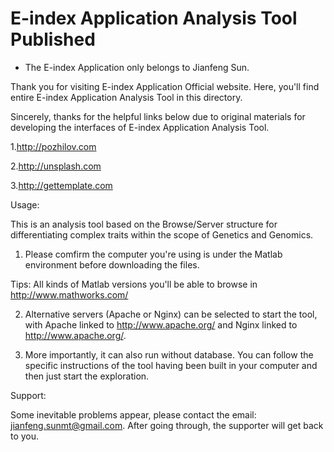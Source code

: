 # E-index Application Analysis Tool Published
<!--* The original idea of E-index method only comes from Dr. Jianxin Wang (This is a claim for the E-index Method). -->

* The E-index Application only belongs to Jianfeng Sun.

Thank you for visiting E-index Application Official website. Here, you'll find entire E-index Application Analysis Tool in this directory. 

Sincerely, thanks for the helpful links below due to original materials for developing the interfaces of E-index Application Analysis Tool.

1.http://pozhilov.com

2.http://unsplash.com

3.http://gettemplate.com


Usage:

This is an analysis tool based on the Browse/Server structure for differentiating complex traits within the scope of Genetics and Genomics.

1. Please comfirm the computer you're using is under the Matlab environment before downloading the files.

 Tips: All kinds of Matlab versions you'll be able to browse in http://www.mathworks.com/

2. Alternative servers (Apache or Nginx) can be selected to start the tool, with Apache linked to http://www.apache.org/ and Nginx linked to http://www.apache.org/.

3. More importantly, it can also run without database. You can follow the specific instructions of the tool having been built in your computer and then just start the exploration.

Support:

Some inevitable problems appear, please contact the email: jianfeng.sunmt@gmail.com. After going through, the supporter will get back to you.